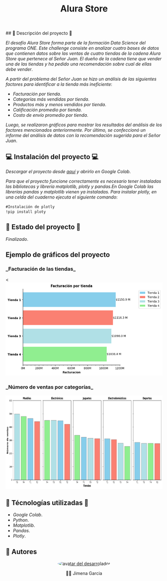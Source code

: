 <div align='center'>
    <h1 align='center' style="font-weight: bold;">Alura Store</h1>
    <br>
    <br>
</div>
## 🛫 Descripción del proyecto 🛫

_El desafío Alura Store forma parte de la formación Data Science del programa ONE. Este challenge consiste en analizar cuatro bases de datos que contienen datos 
sobre las ventas de cuatro tiendas de la cadena Alura Store que pertenece al Señor Juan. El dueño de la cadena tiene que vender una de las tiendas y ha pedido una recomendación sobre cual de ellas debe vender_. 

_A partir del problema del Señor Juan se hizo un análisis de las siguientes factores para identificar a la tienda más ineficiente_:
- _Facturación por tienda_.
- _Categorías más vendidas por tienda_.
- _Productos más y menos vendidos por tienda_.
- _Calificación promedio por tienda_.
- _Costo de envío promedio por tienda_.

_Luego, se realizaron gráficos para mostrar los resultados del análisis de los factores mencionados anteriormente_. _Por último, se confeccionó un informe 
del análisis de datos con la recomendación sugerida para el Señor Juan_.

## 💻 Instalación del proyecto 💻

_Descargar el proyecto desde <a href='https://github.com/JGarcia575/challenge_alura_store/archive/refs/heads/main.zip'>aquí</a> y abrirlo en Google Colab_.

_Para que el proyecto funcione correctamente es necesario tener instaladas las bibliotecas y librería matplotlib, plotly y pandas_._En Google Colab las librerías pandas y matplotlib vienen ya instaladas. Para instalar plotly, en una celda del cuaderno ejecuta el siguiente comando_:

```
#Instalación de plotly
!pip install ploty
```

## 🚧 Estado del proyecto 🚧

_Finalizado_.

## Ejemplo de gráficos del proyecto
<div aling='center'>
    <h3>_Facturación de las tiendas_</h3><
    <img src='https://github.com/JGarcia575/challenge_alura_store/blob/main/assets/factuacion_tiendas.png' alt='gráfico de barras de facturación de las tiendas' height='300px'></img>
    <h3>_Número de ventas por categorías_</h3>
 <img src='https://github.com/JGarcia575/challenge_alura_store/blob/main/assets/ventas_tiendas.png' alt='gráfico de barras de ventas de las categorías' height='300px'></img> 
<div>

## 🔨 Técnologías utilizadas 🔨
- _Google Colab_.
- _Python_.
- _Matplotlib_.
- _Pandas_.
-  _Plotly_.

## 👋 Autores

<div align='center'>
    <a href='https://github.com/JGarcia575' target='_black' > 
        <img src='https://avatars.githubusercontent.com/u/117136042?s=400&u=083db4dfa6af573f7b2be50d713b584ab6645c52&v=4" width=115><br><sub>The Lazy Cat</sub>' alt='avatar del desarrolador' height='150px' style="border-radius: 50%;"></img>
    </a>
    <p>👋👋 Jimena Garcia</p>   

</div> 




